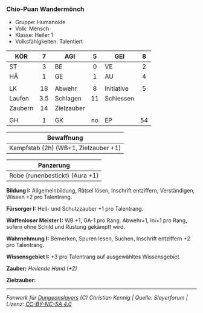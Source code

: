 ### Chio-Puan Wandermönch

- Gruppe: Humanoide
- Volk: Mensch
- Klasse: Heiler 1
- Volksfähigkeiten: Talentiert

| KÖR     |  7  | AGI        |  5  | GEI        |  8  |
| ------- | :-: | ---------- | :-: | ---------- | :-: |
| ST      |  3  | BE         |  0  | VE         |  2  |
| HÄ      |  1  | GE         |  1  | AU         |  4  |
|         |     |            |     |            |     |
| LK      | 18  | Abwehr     |  8  | Initiative |  5  |
| Laufen  | 3.5 | Schlagen   | 11  | Schiessen  |     |
| Zaubern | 14  | Zielzauber |     |            |     |
|         |     |            |     |            |     |
| GH      |  1  | GK         | no  | EP         | 54  |

|              Bewaffnung              |
| :----------------------------------: |
| Kampfstab (2h) (WB+1, Zielzauber +1) |

|           Panzerung            |
| :----------------------------: |
| Robe (runenbestickt) (Aura +1) |

**Bildung I:** Allgemeinbildung, Rätsel lösen, Inschrift entziffern, Verständigen, Wissen +2 pro Talentrang.

**Fürsorger I:** Heil- und Schutzzauber +1 pro Talentrang.

**Waffenloser Meister I:** WB +1, GA-1 pro Rang. Abwehr+1, Ini+1 pro Rang, sofern ohne Schild und Rüstung gekämpft wird.

**Wahrnehmung I:** Bemerken, Spuren lesen, Suchen, Inschrift entziffern +2 pro Talentrang.

**Wissensgebiet I:** +3 pro Talentrang auf ausgewähltes Wissensgebiet.

**Zauber:** _Heilende Hand (+2)_

**Zielzauber:**

---

_Fanwerk für [Dungeonslayers](https://www.dungeonslayers.net/) (C) Christian Kennig | Quelle: Slayerforum | Lizenz: [CC-BY-NC-SA 4.0](https://creativecommons.org/licenses/by-nc-sa/4.0/deed.de)_
